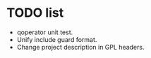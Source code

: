 TODO list
=========

* qoperator unit test.
* Unify include guard format.
* Change project description in GPL headers.
